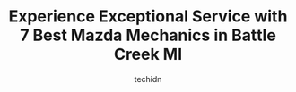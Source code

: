 ---
layout: ampstory
image: https://images.unsplash.com/photo-1610205296127-02e7366806e4?ixlib=rb-4.0.3&ixid=MnwxMjA3fDB8MHxwaG90by1wYWdlfHx8fGVufDB8fHx8&auto=format&fit=crop&w=640&h=853&q=80
author: techidn
featured: false
description: If youre in need of trustworthy and skilled Mazda Mechanic in Battle Creek MI, USA, youll be pleased to discover the 7 best Mazda Mechanic in town. Their expertise and commitment to custom
title: Experience Exceptional Service with 7 Best Mazda Mechanics in Battle Creek MI
cover:
   title: Experience Exceptional Service with 7 Best Mazda Mechanics in Battle Creek MI
   subtitle: Rickpate
   background: https://images.unsplash.com/photo-1610205296127-02e7366806e4?ixlib=rb-4.0.3&ixid=MnwxMjA3fDB8MHxwaG90by1wYWdlfHx8fGVufDB8fHx8&auto=format&fit=crop&w=640&h=853&q=80

pages: 
 - layout: thirds
   top: <h1>#1 Mufflerman Battlercreek</h1>
   bottom: "<p>I have bounced around to lots of different car repair/service places. Settled on Muffler Man the last 5 years because they are very honest and take care of you! The manag</p>"
   background: https://www.knot35.com/toplist/wp-content/uploads/2023/06/best-mazda-mechanic-1-in-battle-creek-mi-1685839754.jpeg
   backgroundblur: true
 - layout: thirds
   top: <h1>#2 BATTLE CREEK HONDA</h1>
   bottom: "<p>1385 W Dickman Rd, Springfield, MI 49037, United States</p>"
   background: https://www.knot35.com/toplist/wp-content/uploads/2023/06/best-mazda-mechanic-2-in-battle-creek-mi-1685839755.jpeg
   cta:
      link: https://www.knot35.com/toplist/experience-exceptional-service-with-7-best-mazda-mechanics-in-battle-creek-mi/
      text: Experience Exceptional Service with 7 Best Mazda Mechanics in Battle Creek MI
 - layout: thirds
   top: <h1>#3 Firestone Complete Auto Care</h1>
   bottom: "<p>5736 Beckley Rd, Battle Creek, MI 49015, United States</p>"
   background: https://www.knot35.com/toplist/wp-content/uploads/2023/06/best-mazda-mechanic-3-in-battle-creek-mi-1685839755.jpeg
   cta:
      link: https://www.knot35.com/toplist/experience-exceptional-service-with-7-best-mazda-mechanics-in-battle-creek-mi/
      text: Experience Exceptional Service with 7 Best Mazda Mechanics in Battle Creek MI
 - layout: thirds
   top: <h1>#4 Rustys Auto Service</h1>
   bottom: "<p>575 Helmer Rd N, Springfield, MI 49037, United States</p>"
   background: https://images.unsplash.com/photo-1557672172-298e090bd0f1?ixlib=rb-4.0.3&ixid=MnwxMjA3fDB8MHxwaG90by1wYWdlfHx8fGVufDB8fHx8&auto=format&fit=crop&w=640&h=853&q=80
   cta:
      link: https://www.knot35.com/toplist/experience-exceptional-service-with-7-best-mazda-mechanics-in-battle-creek-mi/
      text: Experience Exceptional Service with 7 Best Mazda Mechanics in Battle Creek MI
 - layout: thirds
   top: <h1>#5 Henkel Auto Group</h1>
   bottom: "<p>425 W Dickman Rd, Battle Creek, MI 49037, United States</p>"
   background: https://images.unsplash.com/photo-1541356665065-22676f35dd40?ixlib=rb-4.0.3&ixid=MnwxMjA3fDB8MHxwaG90by1wYWdlfHx8fGVufDB8fHx8&auto=format&fit=crop&w=640&h=853&q=80
   cta:
      link: https://www.knot35.com/toplist/experience-exceptional-service-with-7-best-mazda-mechanics-in-battle-creek-mi/
      text: Experience Exceptional Service with 7 Best Mazda Mechanics in Battle Creek MI
 - layout: thirds
   top: <h1>#6 Four Star Mufflers & Brakes</h1>
   bottom: "<p>2995 6th Ave, Springfield, MI 49037, United States</p>"
   background: https://images.unsplash.com/photo-1527066579998-dbbae57f45ce?ixlib=rb-4.0.3&ixid=MnwxMjA3fDB8MHxwaG90by1wYWdlfHx8fGVufDB8fHx8&auto=format&fit=crop&w=640&h=853&q=80
   cta:
      link: https://www.knot35.com/toplist/experience-exceptional-service-with-7-best-mazda-mechanics-in-battle-creek-mi/
      text: Experience Exceptional Service with 7 Best Mazda Mechanics in Battle Creek MI
 - layout: thirds
   top: <h1>#7 DeMaagd Collision Center - Auto Body Repair</h1>
   bottom: "<p>160 Grove St, Battle Creek, MI 49037, United States</p>"
   background: https://images.unsplash.com/photo-1632260260864-caf7fde5ec36?ixlib=rb-4.0.3&ixid=MnwxMjA3fDB8MHxwaG90by1wYWdlfHx8fGVufDB8fHx8&auto=format&fit=crop&w=640&h=853&q=80
   cta:
      link: https://www.knot35.com/toplist/experience-exceptional-service-with-7-best-mazda-mechanics-in-battle-creek-mi/
      text: Experience Exceptional Service with 7 Best Mazda Mechanics in Battle Creek MI
 - layout: thirds
   middle: Continue reading...
   background: https://images.unsplash.com/photo-1609083590460-7b8cc0ca65f8?ixlib=rb-4.0.3&ixid=MnwxMjA3fDB8MHxwaG90by1wYWdlfHx8fGVufDB8fHx8&auto=format&fit=crop&w=640&h=853&q=80
   cta:
      link: https://www.knot35.com/toplist/experience-exceptional-service-with-7-best-mazda-mechanics-in-battle-creek-mi/
      text: Experience Exceptional Service with 7 Best Mazda Mechanics in Battle Creek MI
      
---